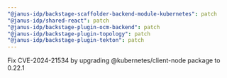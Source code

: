 ```yaml
---
"@janus-idp/backstage-scaffolder-backend-module-kubernetes": patch
"@janus-idp/shared-react": patch
"@janus-idp/backstage-plugin-ocm-backend": patch
"@janus-idp/backstage-plugin-topology": patch
"@janus-idp/backstage-plugin-tekton": patch
---
```


Fix CVE-2024-21534 by upgrading @kubernetes/client-node package to 0.22.1
